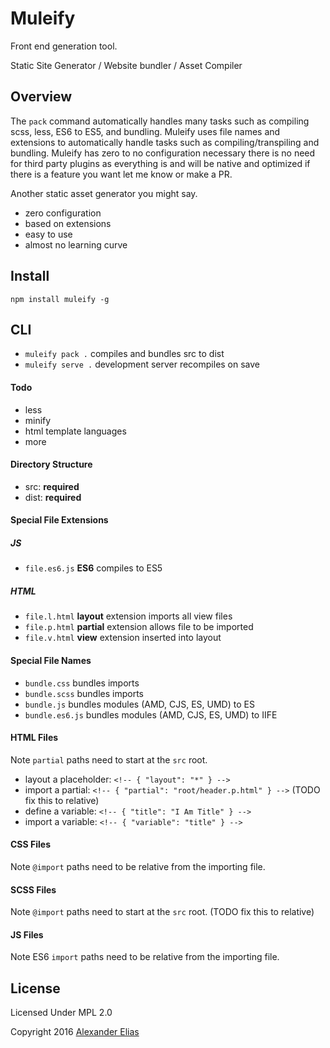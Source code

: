 # Muleify #

Front end generation tool.

Static Site Generator / Website bundler / Asset Compiler


## Overview ##
The `pack` command automatically handles many tasks such as compiling scss, less, ES6 to ES5, and bundling. Muleify uses file names and extensions to automatically handle tasks such as compiling/transpiling and bundling. Muleify has zero to no configuration necessary there is no need for third party plugins as everything is and will be native and optimized if there is a feature you want let me know or make a PR.

Another static asset generator you might say.
- zero configuration
- based on extensions
- easy to use
- almost no learning curve


## Install ##
`npm install muleify -g`


## CLI ##
- `muleify pack .` compiles and bundles src to dist
- `muleify serve .` development server recompiles on save


#### Todo ####
- less
- minify
- html template languages
- more


#### Directory Structure ####
- src: **required**
- dist: **required**


#### Special File Extensions ####

##### JS #####
- `file.es6.js` **ES6** compiles to ES5


##### HTML #####
- `file.l.html` **layout** extension imports all view files
- `file.p.html` **partial** extension allows file to be imported
- `file.v.html` **view** extension inserted into layout


#### Special File Names ####
- `bundle.css` bundles imports
- `bundle.scss` bundles imports
- `bundle.js` bundles modules (AMD, CJS, ES, UMD) to ES
- `bundle.es6.js` bundles modules (AMD, CJS, ES, UMD) to IIFE


#### HTML Files ####
Note `partial` paths need to start at the `src` root.

- layout a placeholder: `<!-- { "layout": "*" } -->`
- import a partial: `<!-- { "partial": "root/header.p.html" } -->` (TODO fix this to relative)
- define a variable: `<!-- { "title": "I Am Title" } -->`
- import a variable: `<!-- { "variable": "title" } -->`

#### CSS Files ####
Note `@import` paths need to be relative from the importing file.

#### SCSS Files ####
Note `@import` paths need to start at the `src` root. (TODO fix this to relative)

#### JS Files ####
Note ES6 `import` paths need to be relative from the importing file.


## License ##
Licensed Under MPL 2.0

Copyright 2016 [Alexander Elias](https://github.com/AlexanderElias/)

